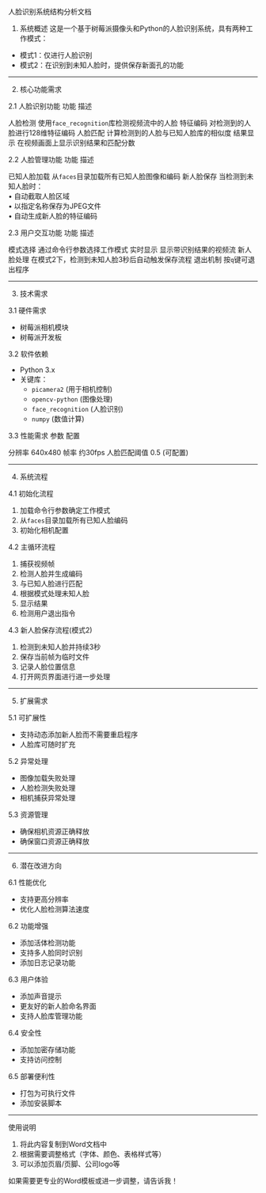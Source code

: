 人脸识别系统结构分析文档

 1. 系统概述
这是一个基于树莓派摄像头和Python的人脸识别系统，具有两种工作模式：
- 模式1：仅进行人脸识别  
- 模式2：在识别到未知人脸时，提供保存新面孔的功能  

---

 2. 核心功能需求

 2.1 人脸识别功能
 功能  描述 

 人脸检测  使用`face_recognition`库检测视频流中的人脸 
 特征编码  对检测到的人脸进行128维特征编码 
 人脸匹配  计算检测到的人脸与已知人脸库的相似度 
 结果显示  在视频画面上显示识别结果和匹配分数 

 2.2 人脸管理功能
 功能  描述 

 已知人脸加载  从`faces`目录加载所有已知人脸图像和编码 
 新人脸保存  当检测到未知人脸时：<br> • 自动截取人脸区域<br> • 以指定名称保存为JPEG文件<br> • 自动生成新人脸的特征编码 

 2.3 用户交互功能
 功能  描述 

 模式选择  通过命令行参数选择工作模式 
 实时显示  显示带识别结果的视频流 
 新人脸处理  在模式2下，检测到未知人脸3秒后自动触发保存流程 
 退出机制  按`q`键可退出程序 

---

 3. 技术需求

 3.1 硬件需求
- 树莓派相机模块  
- 树莓派开发板  

 3.2 软件依赖
- Python 3.x  
- 关键库：  
  - `picamera2` (用于相机控制)  
  - `opencv-python` (图像处理)  
  - `face_recognition` (人脸识别)  
  - `numpy` (数值计算)  

 3.3 性能需求
 参数  配置 

 分辨率  640x480 
 帧率  约30fps 
 人脸匹配阈值  0.5 (可配置) 

---

 4. 系统流程

 4.1 初始化流程
1. 加载命令行参数确定工作模式  
2. 从`faces`目录加载所有已知人脸编码  
3. 初始化相机配置  

 4.2 主循环流程
1. 捕获视频帧  
2. 检测人脸并生成编码  
3. 与已知人脸进行匹配  
4. 根据模式处理未知人脸  
5. 显示结果  
6. 检测用户退出指令  

 4.3 新人脸保存流程(模式2)
1. 检测到未知人脸并持续3秒  
2. 保存当前帧为临时文件  
3. 记录人脸位置信息  
4. 打开网页界面进行进一步处理  

---

 5. 扩展需求

 5.1 可扩展性
- 支持动态添加新人脸而不需要重启程序  
- 人脸库可随时扩充  

 5.2 异常处理
- 图像加载失败处理  
- 人脸检测失败处理  
- 相机捕获异常处理  

 5.3 资源管理
- 确保相机资源正确释放  
- 确保窗口资源正确释放  

---

 6. 潜在改进方向

 6.1 性能优化
- 支持更高分辨率  
- 优化人脸检测算法速度  

 6.2 功能增强
- 添加活体检测功能  
- 支持多人脸同时识别  
- 添加日志记录功能  

 6.3 用户体验
- 添加声音提示  
- 更友好的新人脸命名界面  
- 支持人脸库管理功能  

 6.4 安全性
- 添加加密存储功能  
- 支持访问控制  

 6.5 部署便利性
- 打包为可执行文件  
- 添加安装脚本  

---

 使用说明
1. 将此内容复制到Word文档中  
2. 根据需要调整格式（字体、颜色、表格样式等）  
3. 可以添加页眉/页脚、公司logo等  

如果需要更专业的Word模板或进一步调整，请告诉我！
